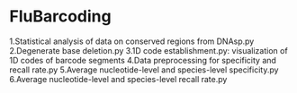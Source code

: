 # FluBarcoding
1.Statistical analysis of data on conserved regions from DNAsp.py
2.Degenerate base deletion.py
3.1D code establishment.py: visualization of 1D codes of barcode segments
4.Data preprocessing for specificity and recall rate.py
5.Average nucleotide-level and species-level specificity.py
6.Average nucleotide-level and species-level recall rate.py

